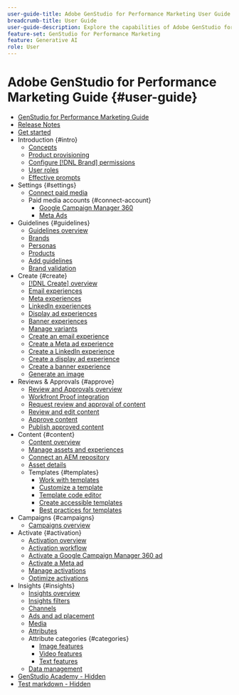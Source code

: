 ```yaml
---
user-guide-title: Adobe GenStudio for Performance Marketing User Guide
breadcrumb-title: User Guide
user-guide-description: Explore the capabilities of Adobe GenStudio for Performance Marketing. Learn how to quickly create on-brand assets, generate variations, and optimize experiences.
feature-set: GenStudio for Performance Marketing
feature: Generative AI
role: User
---
```


# Adobe GenStudio for Performance Marketing Guide {#user-guide}

+ [GenStudio for Performance Marketing Guide](home.md)
+ [Release Notes](release-notes.md)
+ [Get started](get-started.md)
+ Introduction {#intro}
  + [Concepts](concepts.md)
  + [Product provisioning](product-provisioning.md)
  + [Configure [!DNL Brand] permissions](configure-brand-permissions.md)
  + [User roles](user-roles.md)
  + [Effective prompts](effective-prompts.md)
+ Settings {#settings}
  + [Connect paid media](connectors/connect-channel.md)
  + Paid media accounts {#connect-account}
    + [Google Campaign Manager 360](connectors/google-cm360.md)
    + [Meta Ads](connectors/meta-ads.md)
+ Guidelines {#guidelines}
  + [Guidelines overview](guidelines/overview.md)
  + [Brands](guidelines/brands.md)
  + [Personas](guidelines/personas.md)
  + [Products](guidelines/products.md)
  + [Add guidelines](guidelines/add-guidelines.md)
  + [Brand validation](guidelines/brand-validation.md)
+ Create {#create}
  + [[!DNL Create] overview](create/overview.md)
  + [Email experiences](create/email-experiences.md)
  + [Meta experiences](create/meta-experiences.md)
  + [LinkedIn experiences](create/linkedin-experiences.md)
  + [Display ad experiences](create/display-ad-experiences.md)
  + [Banner experiences](create/banner-experiences.md)
  + [Manage variants](create/manage-variants.md)
  + [Create an email experience](create/create-email-experience.md)
  + [Create a Meta ad experience](create/create-meta-ad.md)
  + [Create a LinkedIn experience](create/create-linkedin.md)
  + [Create a display ad experience](create/create-display-ad.md)
  + [Create a banner experience](create/create-banner-experience.md)
  + [Generate an image](create/generate-assets.md)
+ Reviews & Approvals {#approve}
  + [Review and Approvals overview](approvals/overview.md)
  + [Workfront Proof integration](approvals/proof-integration.md)
  + [Request review and approval of content](approvals/request-review.md)
  + [Review and edit content](approvals/review-and-edit.md)
  + [Approve content](approvals/approve-content.md)
  + [Publish approved content](approvals/publish-content.md)
+ Content {#content}
  + [Content overview](content/overview.md)
  + [Manage assets and experiences](content/manage-assets.md)
  + [Connect an AEM repository](content/connect-aem-repo.md)
  + [Asset details](content/asset-details.md)
  + Templates {#templates}
    + [Work with templates](content/use-templates.md)
    + [Customize a template](content/customize-template.md)
    + [Template code editor](content/code-editor.md)
    + [Create accessible templates](content/accessibility-for-templates.md)
    + [Best practices for templates](content/best-practices-for-templates.md)
+ Campaigns {#campaigns}
  + [Campaigns overview](campaigns/overview.md)
+ Activate {#activation}
  + [Activation overview](activation/overview.md)
  + [Activation workflow](activation/create-activation.md)
  + [Activate a Google Campaign Manager 360 ad](activation/activate-cm360-ad.md)
  + [Activate a Meta ad](activation/activate-meta-ad.md)
  + [Manage activations](activation/manage-activations.md)
  + [Optimize activations](activation/troubleshooting.md)
+ Insights {#insights}
  + [Insights overview](insights/overview.md)
  + [Insights filters](insights/filter-views.md)
  + [Channels](insights/channels.md)
  + [Ads and ad placement](insights/ads.md)
  + [Media](insights/media.md)
  + [Attributes](insights/attributes.md)
  + Attribute categories {#categories}
    + [Image features](insights/image-features.md)
    + [Video features](insights/video-features.md)
    + [Text features](insights/text-features.md)
  + [Data management](insights/data-management.md)
+ [GenStudio Academy - Hidden](genstudioacademy.md)
+ [Test markdown - Hidden](test-markdown.md)
